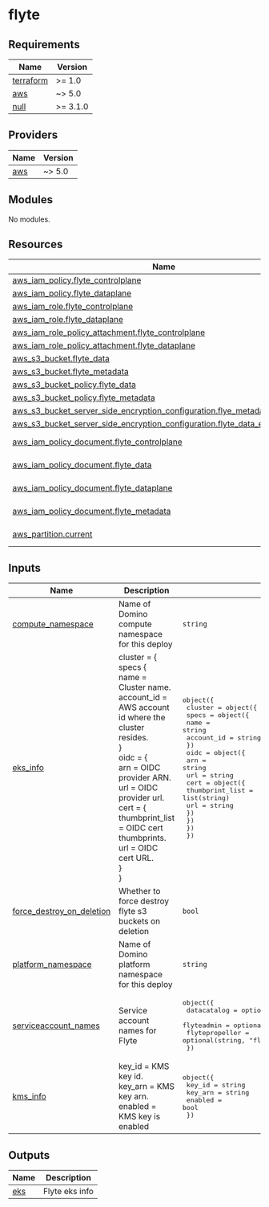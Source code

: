 # flyte

<!-- BEGINNING OF PRE-COMMIT-TERRAFORM DOCS HOOK -->
## Requirements

| Name | Version |
|------|---------|
| <a name="requirement_terraform"></a> [terraform](#requirement\_terraform) | >= 1.0 |
| <a name="requirement_aws"></a> [aws](#requirement\_aws) | ~> 5.0 |
| <a name="requirement_null"></a> [null](#requirement\_null) | >= 3.1.0 |

## Providers

| Name | Version |
|------|---------|
| <a name="provider_aws"></a> [aws](#provider\_aws) | ~> 5.0 |

## Modules

No modules.

## Resources

| Name | Type |
|------|------|
| [aws_iam_policy.flyte_controlplane](https://registry.terraform.io/providers/hashicorp/aws/latest/docs/resources/iam_policy) | resource |
| [aws_iam_policy.flyte_dataplane](https://registry.terraform.io/providers/hashicorp/aws/latest/docs/resources/iam_policy) | resource |
| [aws_iam_role.flyte_controlplane](https://registry.terraform.io/providers/hashicorp/aws/latest/docs/resources/iam_role) | resource |
| [aws_iam_role.flyte_dataplane](https://registry.terraform.io/providers/hashicorp/aws/latest/docs/resources/iam_role) | resource |
| [aws_iam_role_policy_attachment.flyte_controlplane](https://registry.terraform.io/providers/hashicorp/aws/latest/docs/resources/iam_role_policy_attachment) | resource |
| [aws_iam_role_policy_attachment.flyte_dataplane](https://registry.terraform.io/providers/hashicorp/aws/latest/docs/resources/iam_role_policy_attachment) | resource |
| [aws_s3_bucket.flyte_data](https://registry.terraform.io/providers/hashicorp/aws/latest/docs/resources/s3_bucket) | resource |
| [aws_s3_bucket.flyte_metadata](https://registry.terraform.io/providers/hashicorp/aws/latest/docs/resources/s3_bucket) | resource |
| [aws_s3_bucket_policy.flyte_data](https://registry.terraform.io/providers/hashicorp/aws/latest/docs/resources/s3_bucket_policy) | resource |
| [aws_s3_bucket_policy.flyte_metadata](https://registry.terraform.io/providers/hashicorp/aws/latest/docs/resources/s3_bucket_policy) | resource |
| [aws_s3_bucket_server_side_encryption_configuration.flye_metadata_encryption](https://registry.terraform.io/providers/hashicorp/aws/latest/docs/resources/s3_bucket_server_side_encryption_configuration) | resource |
| [aws_s3_bucket_server_side_encryption_configuration.flyte_data_encryption](https://registry.terraform.io/providers/hashicorp/aws/latest/docs/resources/s3_bucket_server_side_encryption_configuration) | resource |
| [aws_iam_policy_document.flyte_controlplane](https://registry.terraform.io/providers/hashicorp/aws/latest/docs/data-sources/iam_policy_document) | data source |
| [aws_iam_policy_document.flyte_data](https://registry.terraform.io/providers/hashicorp/aws/latest/docs/data-sources/iam_policy_document) | data source |
| [aws_iam_policy_document.flyte_dataplane](https://registry.terraform.io/providers/hashicorp/aws/latest/docs/data-sources/iam_policy_document) | data source |
| [aws_iam_policy_document.flyte_metadata](https://registry.terraform.io/providers/hashicorp/aws/latest/docs/data-sources/iam_policy_document) | data source |
| [aws_partition.current](https://registry.terraform.io/providers/hashicorp/aws/latest/docs/data-sources/partition) | data source |

## Inputs

| Name | Description | Type | Default | Required |
|------|-------------|------|---------|:--------:|
| <a name="input_compute_namespace"></a> [compute\_namespace](#input\_compute\_namespace) | Name of Domino compute namespace for this deploy | `string` | n/a | yes |
| <a name="input_eks_info"></a> [eks\_info](#input\_eks\_info) | cluster = {<br>      specs {<br>        name            = Cluster name.<br>        account\_id      = AWS account id where the cluster resides.<br>      }<br>      oidc = {<br>        arn = OIDC provider ARN.<br>        url = OIDC provider url.<br>        cert = {<br>          thumbprint\_list = OIDC cert thumbprints.<br>          url             = OIDC cert URL.<br>      }<br>    } | <pre>object({<br>    cluster = object({<br>      specs = object({<br>        name       = string<br>        account_id = string<br>      })<br>      oidc = object({<br>        arn = string<br>        url = string<br>        cert = object({<br>          thumbprint_list = list(string)<br>          url             = string<br>        })<br>      })<br>    })<br>  })</pre> | n/a | yes |
| <a name="input_force_destroy_on_deletion"></a> [force\_destroy\_on\_deletion](#input\_force\_destroy\_on\_deletion) | Whether to force destroy flyte s3 buckets on deletion | `bool` | `true` | no |
| <a name="input_platform_namespace"></a> [platform\_namespace](#input\_platform\_namespace) | Name of Domino platform namespace for this deploy | `string` | n/a | yes |
| <a name="input_serviceaccount_names"></a> [serviceaccount\_names](#input\_serviceaccount\_names) | Service account names for Flyte | <pre>object({<br>    datacatalog    = optional(string, "datacatalog")<br>    flyteadmin     = optional(string, "flyteadmin")<br>    flytepropeller = optional(string, "flytepropeller")<br>  })</pre> | `{}` | no |
| <a name="input_kms_info"></a> [kms\_info](#input\_kms\_info) | key\_id  = KMS key id.<br>    key\_arn = KMS key arn.<br>    enabled = KMS key is enabled | <pre>object({<br>    key_id  = string<br>    key_arn = string<br>    enabled = bool<br>  })</pre> | n/a | yes |

## Outputs

| Name | Description |
|------|-------------|
| <a name="output_eks"></a> [eks](#output\_eks) | Flyte eks info |
<!-- END OF PRE-COMMIT-TERRAFORM DOCS HOOK -->
